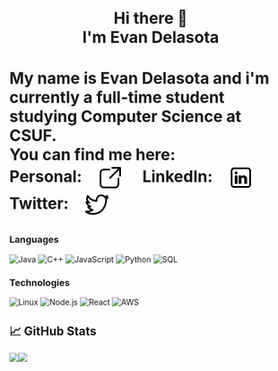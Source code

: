 <h1 align='center'> Hi there 👋 </br> I'm Evan Delasota<h1>
  <p>My name is Evan Delasota and i'm currently a full-time student studying Computer Science at CSUF. </br>
    You can find me here:</br>
    Personal:  &nbsp; &nbsp;<a href="https://www.evandelasota.com/" target="_blank"><img align="center" src="https://raw.githubusercontent.com/evan-delasota/evan-delasota/main/icons8-external-link-48.png" alt="Personal Website"/></a> &nbsp; &nbsp;
    LinkedIn:  &nbsp; &nbsp;<a href="https://www.linkedin.com/in/evan-delasota/" target="_blank"><img align="center" src="https://raw.githubusercontent.com/evan-delasota/evan-delasota/main/icons8-linkedin-48.png" alt="LinkedIn"/></a> &nbsp; &nbsp;
    Twitter:  &nbsp; &nbsp;<a href="https://twitter.com/EDelasota/" target="_blank"><img align="center" src="https://raw.githubusercontent.com/evan-delasota/evan-delasota/main/icons8-twitter-48.png" alt="Twitter"/></a></p>

### Languages
![Java](https://img.shields.io/badge/-Java-000?&logo=Java&logoColor=007396)
![C++](https://img.shields.io/badge/-C++-000?&logo=c%2b%2b&logoColor=00599C)
![JavaScript](https://img.shields.io/badge/-JavaScript-000?&logo=JavaScript)
![Python](https://img.shields.io/badge/-Python-000?&logo=Python)
![SQL](https://img.shields.io/badge/-SQL-000?&logo=MySQL)

### Technologies
![Linux](https://img.shields.io/badge/-Linux-000?&logo=Linux)
![Node.js](https://img.shields.io/badge/-Node.js-000?&logo=node.js)
![React](https://img.shields.io/badge/-React-000?&logo=React)
![AWS](https://img.shields.io/badge/-AWS-000?&logo=Amazon-AWS&logoColor=F90)


## &#x1f4c8; GitHub Stats
<a href="https://www.evandelasota.com/"><img height="150px" src="https://github-readme-stats.vercel.app/api?username=evan-delasota&hide_border=true&show_icons=true&include_all_commits=true&count_private=true&line_height=21&title_color=ffffff&text_color=c9cacc&icon_color=2bbc8a&bg_color=1d1f21&theme=graywhite" /><img height="150px" src="https://github-readme-stats.vercel.app/api/top-langs/?username=evan-delasota&hide_border=true&layout=compact&langs_count=7&title_color=ffffff&text_color=c9cacc&icon_color=fff&bg_color=1d1f21&theme=graywhite" /></a>

[1.2]: https://raw.githubusercontent.com/evan-delasota/evan-delasota/main/icons8-linkedin-48.png
[1]: https://www.linkedin.com/in/evan-delasota/

<!--
**evan-delasota/evan-delasota** is a ✨ _special_ ✨ repository because its `README.md` (this file) appears on your GitHub profile.

Here are some ideas to get you started:

- 🔭 I’m currently working on ...
- 🌱 I’m currently learning ...
- 👯 I’m looking to collaborate on ...
- 🤔 I’m looking for help with ...
- 💬 Ask me about ...
- 📫 How to reach me: ...
- 😄 Pronouns: ...
- ⚡ Fun fact: ...
-->
